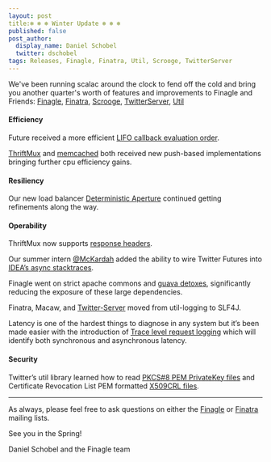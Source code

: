 ```yaml
---
layout: post
title:❄️ ❄️ ❄️ Winter Update ❄️ ❄️ ❄️
published: false 
post_author:
  display_name: Daniel Schobel
  twitter: dschobel
tags: Releases, Finagle, Finatra, Util, Scrooge, TwitterServer
---
```


We've been running scalac around the clock to fend off the cold and bring you another quarter's
worth of features and improvements to Finagle and Friends: [Finagle](https://twitter.github.io/finagle/),
[Finatra](https://twitter.github.io/finatra/),
[Scrooge](https://twitter.github.io/scrooge),
[TwitterServer](https://twitter.github.io/twitter-server), 
[Util](https://twitter.github.io/util) 


#### Efficiency
Future received a more efficient [LIFO callback evaluation order](https://github.com/twitter/util/commit/e650dc5bd3dfbcee9a9ceb1bccf99ee591ea7101).

[ThriftMux](https://github.com/twitter/finagle/commit/d63186f147653b5c222e613ba50ae0686ab071e3) and [memcached](https://github.com/twitter/finagle/commit/2d37c2c1684132121f15423b2f08054785f8e29c) both received new push-based implementations bringing further cpu efficiency gains.

#### Resiliency

Our new load balancer [Deterministic Aperture](https://github.com/twitter/finagle/commit/1c1668da34f4dc5659fb3d872765c2b24fcc440e) continued getting refinements along the way.

#### Operability

ThriftMux now supports [response headers](https://github.com/twitter/finagle/commit/df5f10bd00b070809ea1f1995becc9bbac6c3089).

Our summer intern [@McKardah](https://twitter.com/mckardah) added the ability to wire Twitter Futures
into [IDEA’s async stacktraces](http://finagle.github.io/blog/2017/11/02/async-stack-traces/).

Finagle went on strict apache commons and [guava detoxes](http://finagle.github.io/blog/2017/12/12/guava-less/), significantly reducing the exposure of
these large dependencies.

Finatra, Macaw, and [Twitter-Server](https://github.com/twitter/twitter-server/commit/c458b88161f56768d0226c8419424f8365574b83) moved from util-logging to SLF4J.

Latency is one of the hardest things to diagnose in any system but it’s been made easier with the
introduction of [Trace level request logging](https://github.com/twitter/finagle/commit/203fed55335633173b2a36b98c30c55336baaf3a) which will identify both synchronous and asynchronous
latency.

#### Security
Twitter’s util library learned how to read [PKCS#8 PEM PrivateKey files](https://github.com/twitter/util/commit/23f4a6a049c55121a4cda34be3b947f3ea4bfc46) and Certificate Revocation List
PEM formatted [X509CRL files](https://github.com/twitter/util/commit/32d8cc8ac4fc4c1f9417df6ec6da392291eb4759).

------------

As always, please feel free to ask questions on
either the [Finagle](https://groups.google.com/forum/#!forum/finaglers) or
[Finatra](https://groups.google.com/forum/#!forum/finatra-users) mailing lists.


See you in the Spring!

Daniel Schobel and the Finagle team
